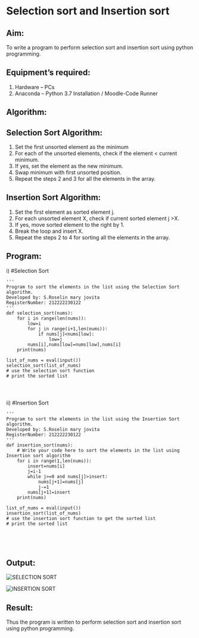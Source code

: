 # Selection sort and Insertion sort
## Aim:
To write a program to perform selection sort and insertion sort using python programming.
## Equipment’s required:
1.	Hardware – PCs
2.	Anaconda – Python 3.7 Installation / Moodle-Code Runner
## Algorithm:
## Selection Sort Algorithm:
1.	Set the first unsorted element as the minimum
2.	For each of the unsorted elements, check if the element < current minimum.
3.	If yes, set the element as the new minimum.
4.	Swap minimum with first unsorted position.
5.	Repeat the steps 2 and 3 for all the elements in the array.
## Insertion Sort Algorithm:
1.	Set the first element as sorted element j.
2.	For each unsorted element X, check if current sorted element j >X.
3.	If yes, move sorted element to the right by 1.
4.	Break the loop and insert X.
5.	Repeat the steps 2 to 4 for sorting all the elements in the array.
## Program:
i)	#Selection Sort
```
''' 
Program to sort the elements in the list using the Selection Sort algorithm.
Developed by: S.Roselin mary jovita
RegisterNumber: 212222230122
'''
def selection_sort(nums):
    for i in range(len(nums)):
        low=i
        for j in range(i+1,len(nums)):
            if nums[j]<nums[low]:
                low=j
        nums[i],nums[low]=nums[low],nums[i]
    print(nums)
    
list_of_nums = eval(input())
selection_sort(list_of_nums)
# use the selection sort function
# print the sorted list




```
ii)	#Insertion Sort
```
''' 
Program to sort the elements in the list using the Insertion Sort algorithm.
Developed by: S.Roselin mary jovita
RegisterNumber: 212222230122
'''
def insertion_sort(nums):
    # Write your code here to sort the elements in the list using Insertion sort algorithm
    for i in range(1,len(nums)):
        insert=nums[i]
        j=i-1
        while j>=0 and nums[j]>insert:
            nums[j+1]=nums[j]
            j-=1
        nums[j+1]=insert
    print(nums)
    
list_of_nums = eval(input())
insertion_sort(list_of_nums)
# use the insertion sort function to get the sorted list
# print the sorted list





```

## Output:

![SELECTION SORT](https://github.com/Roselinjovita/Sorting-Algorithm/assets/119104296/c52dd694-2ce7-4031-b2dc-27b6dfd4d8cc)




![INSERTION SORT](https://github.com/Roselinjovita/Sorting-Algorithm/assets/119104296/22a25fec-183a-44b5-8653-d1de24c5f863)




## Result:
Thus the program is written to perform selection sort and insertion sort using python programming.
